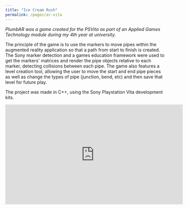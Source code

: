 ```yaml
---
title: "Ice Cream Rush"
permalink: /pages/ar-vita
---
```


*PlumbAR was a game created for the PSVita as part of an Applied Games Technology module during my 4th year at university.*

The principle of the game is to use the markers to move pipes within the augmented reality application so that a path from start to finish is created. The Sony marker detection and a games education framework were used to get the markers' matrices and render the pipe objects relative to each marker, detecting collisions between each pipe. The game also features a level creation tool, allowing the user to move the start and end pipe pieces as well as change the types of pipe (junction, bend, etc) and then save that level for future play.

The project was made in C++, using the Sony Playstation Vita development kits.

<iframe width="560" height="315" src="https://www.youtube.com/embed/cJRQNncv-Kw" frameborder="0" allow="accelerometer; autoplay; encrypted-media; gyroscope; picture-in-picture" allowfullscreen></iframe>
